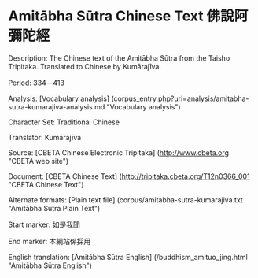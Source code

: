 # Amitābha Sūtra Chinese Text 佛說阿彌陀經

Description: The Chinese text of the Amitābha Sūtra from the Taisho Tripitaka. Translated to Chinese by Kumārajīva.

Period: 334－413

Analysis: [Vocabulary analysis] (corpus_entry.php?uri=analysis/amitabha-sutra-kumarajiva-analysis.md "Vocabulary analysis")

Character Set: Traditional Chinese

Translator: Kumārajīva

Source: [CBETA Chinese Electronic Tripitaka] (http://www.cbeta.org "CBETA web site")

Document: [CBETA Chinese Text] (http://tripitaka.cbeta.org/T12n0366_001 "CBETA Chinese Text")

Alternate formats: [Plain text file] (corpus/amitabha-sutra-kumarajiva.txt "Amitābha Sutra Plain Text")

Start marker: 如是我聞

End marker: 本網站係採用

English translation: [Amitābha Sūtra English] (/buddhism_amituo_jing.html "Amitābha Sūtra English")


